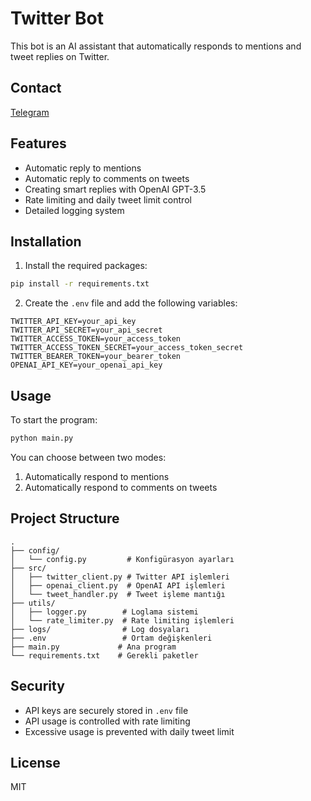 # Twitter Bot

This bot is an AI assistant that automatically responds to mentions and tweet replies on Twitter.
## Contact

[Telegram](https://t.me/m4rcu5sol)

## Features

- Automatic reply to mentions
- Automatic reply to comments on tweets
- Creating smart replies with OpenAI GPT-3.5
- Rate limiting and daily tweet limit control
- Detailed logging system

## Installation

1. Install the required packages:
```bash
pip install -r requirements.txt
```

2. Create the `.env` file and add the following variables:
```
TWITTER_API_KEY=your_api_key
TWITTER_API_SECRET=your_api_secret
TWITTER_ACCESS_TOKEN=your_access_token
TWITTER_ACCESS_TOKEN_SECRET=your_access_token_secret
TWITTER_BEARER_TOKEN=your_bearer_token
OPENAI_API_KEY=your_openai_api_key
```

## Usage

To start the program:
```bash
python main.py
```

You can choose between two modes:
1. Automatically respond to mentions
2. Automatically respond to comments on tweets

## Project Structure

```
.
├── config/
│   └── config.py         # Konfigürasyon ayarları
├── src/
│   ├── twitter_client.py # Twitter API işlemleri
│   ├── openai_client.py  # OpenAI API işlemleri
│   └── tweet_handler.py  # Tweet işleme mantığı
├── utils/
│   ├── logger.py        # Loglama sistemi
│   └── rate_limiter.py  # Rate limiting işlemleri
├── logs/                # Log dosyaları
├── .env                 # Ortam değişkenleri
├── main.py             # Ana program
└── requirements.txt    # Gerekli paketler
```

## Security

- API keys are securely stored in `.env` file
- API usage is controlled with rate limiting
- Excessive usage is prevented with daily tweet limit

## License

MIT 
